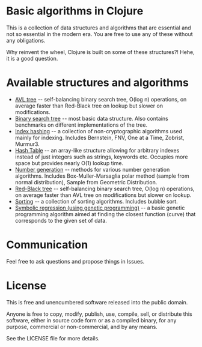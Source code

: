 # Basic algorithms in Clojure

This is a collection of data structures and algorithms that are essential and
not so essential in the modern era. You are free to use any of these without
any obligations.

Why reinvent the wheel, Clojure is built on some of these structures?! Hehe, it is a good question.

# Available structures and algorithms

- [AVL tree][1] -- self-balancing binary search tree, O(log n) operations, on
  average faster than Red-Black tree on lookup but slower on modifications.
- [Binary search tree][2] -- most basic data structure. Also contains
  benchmarks on different implementations of the tree.
- [Index hashing][4] -- a collection of non-cryptographic algorithms used
  mainly for indexing. Includes Bernstein, FNV, One at a Time, Zobrist,
  Murmur3.
- [Hash Table][5] -- an array-like structure allowing for arbitrary indexes
  instead of just integers such as strings, keywords etc. Occupies more space
  but provides nearly O(1) lookup time.
- [Number generation][7] -- methods for various number generation algorithms.
  Includes Box-Muller-Marsaglia polar method (sample from normal
  distribution), Sample from Geometric Distribution.
- [Red-Black tree][3] -- self-balancing binary search tree, O(log n)
  operations, on average faster than AVL tree on modifications but slower on
  lookup.
- [Sorting][6] -- a collection of sorting algorithms. Includes bubble sort.
- [Symbolic regression (using genetic programming)][8] -- a basic genetic
  programming algorithm aimed at finding the closest function (curve) that
  corresponds to the given set of data.

[1]: https://github.com/greenfork/clj-basic-algorithms/blob/master/src/clj_basic_algorithms/AVL_tree
[2]: https://github.com/greenfork/clj-basic-algorithms/tree/master/src/clj_basic_algorithms/binary_search_tree
[3]: https://github.com/greenfork/clj-basic-algorithms/tree/master/src/clj_basic_algorithms/redblack_tree
[4]: https://github.com/greenfork/clj-basic-algorithms/tree/master/src/clj_basic_algorithms/index_hashing
[5]: https://github.com/greenfork/clj-basic-algorithms/tree/master/src/clj_basic_algorithms/hash_table
[6]: https://github.com/greenfork/clj-basic-algorithms/tree/master/src/clj_basic_algorithms/sorting
[7]: https://github.com/greenfork/clj-basic-algorithms/tree/master/src/clj_basic_algorithms/number_generation
[8]: https://github.com/greenfork/clj-basic-algorithms/tree/master/src/clj_basic_algorithms/symbolic_regression

# Communication

Feel free to ask questions and propose things in Issues.

# License

This is free and unencumbered software released into the public domain.

Anyone is free to copy, modify, publish, use, compile, sell, or distribute
this software, either in source code form or as a compiled binary, for any
purpose, commercial or non-commercial, and by any means.

See the LICENSE file for more details.
